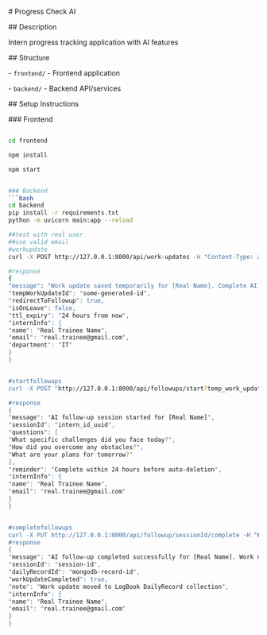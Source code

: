 \# Progress Check AI



\## Description

Intern progress tracking application with AI features



\## Structure

\- `frontend/` - Frontend application  

\- `backend/` - Backend API/services



\## Setup Instructions



\### Frontend

```bash

cd frontend

npm install

npm start


### Backend
```bash
cd backend
pip install -r requirements.txt
python -m uvicorn main:app --reload

##test with real user
##use valid email
#workupdate
curl -X POST http://127.0.0.1:8000/api/work-updates -H "Content-Type: application/json" -H "X-User-Email: real.trainee@gmail.com" -d "{\"status\":\"working\",\"stack\":\"React\",\"task\":\"Testing API\",\"progress\":\"Testing\",\"blockers\":\"None\"}"

#response
{
"message": "Work update saved temporarily for [Real Name]. Complete AI follow-up within 24 hours to finalize in LogB
"tempWorkUpdateId": "some-generated-id",
"redirectToFollowup": true,
"isOnLeave": false,
"ttl_expiry": "24 hours from now",
"internInfo": {
"name": "Real Trainee Name",
"email": "real.trainee@gmail.com",
"department": "IT"
}
}


#startfollowups
curl -X POST "http://127.0.0.1:8000/api/followups/start?temp_work_update_id=some-generated-id" -H "X-User-Email: real.trainee@gmail.com"

#response
{
"message": "AI follow-up session started for [Real Name]",
"sessionId": "intern_id_uuid",
"questions": [
"What specific challenges did you face today?",
"How did you overcome any obstacles?",
"What are your plans for tomorrow?"
],
"reminder": "Complete within 24 hours before auto-deletion",
"internInfo": {
"name": "Real Trainee Name",
"email": "real.trainee@gmail.com"
}
}


#completefollowups
curl -X PUT http://127.0.0.1:8000/api/followup/sessionId/complete -H "Content-Type: application/json" -H "X-User-Email: real.trainee@gmail.com" -d "{\"answers\":[\"Answer 1\",\"Answer 2\",\"Answer 3\"]}"
#response
{
"message": "AI follow-up completed successfully for [Real Name]. Work update saved to LogBook system.",
"sessionId": "session-id",
"dailyRecordId": "mongodb-record-id",
"workUpdateCompleted": true,
"note": "Work update moved to LogBook DailyRecord collection",
"internInfo": {
"name": "Real Trainee Name",
"email": "real.trainee@gmail.com"
}
}
